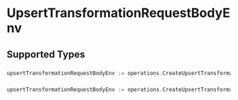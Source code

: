 # UpsertTransformationRequestBodyEnv


## Supported Types

### 

```go
upsertTransformationRequestBodyEnv := operations.CreateUpsertTransformationRequestBodyEnvStr(string{/* values here */})
```

### 

```go
upsertTransformationRequestBodyEnv := operations.CreateUpsertTransformationRequestBodyEnvFloat32(float32{/* values here */})
```

